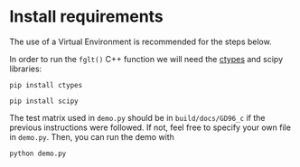 # Install requirements
The use of a Virtual Environment is recommended for the steps below.

In order to run the `fglt()` C++ function we will need the [ctypes](https://docs.python.org/3/library/ctypes.html) and scipy libraries:

`pip install ctypes`

`pip install scipy`

The test matrix used in `demo.py` should be in `build/docs/GD96_c` if the previous instructions were followed. If not, feel free to specify your own file in `demo.py`. Then, you can run the demo with 

`python demo.py`